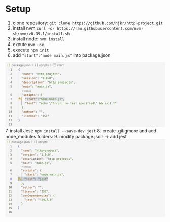 # Setup

1. clone repository:
`git clone https://github.com/hjkr/http-project.git`
2. install nvm
    `curl -o- https://raw.githubusercontent.com/nvm-sh/nvm/v0.39.1/install.sh`
3. install node:
    `nvm install`
4. excute `nvm use`
5. execute `npm init`
6. add `"start":"node main.js"` into package.json

![alt text](/assets/image.png)
7. install Jest:
`npm install --save-dev jest`
8. create .gitigmore and add node_modules folders:
9. modify package.json -> add jest
![alt text](/assets/image-1.png)


